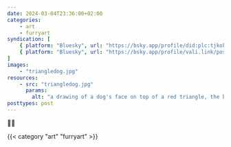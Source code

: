 ```yaml
---
date: 2024-03-04T23:36:00+02:00
categories:
    - art
    - furryart
syndication: [
    { platform: "Bluesky", url: "https://bsky.app/profile/did:plc:tjkokzqdnfzzlaxdjjzzzi5b/post/3kyxlnu46er2l", hidden: true },
    { platform: "Bluesky", url: "https://bsky.app/profile/vali.link/post/3kyxlnu46er2l" }
]
images:
    - "triangledog.jpg"
resources:
    - src: "triangledog.jpg"
      params:
        alt: "a drawing of a dog's face on top of a red triangle, the bottom of the triangle is smudged"
posttypes: post
---
```

🔺🐶

{{< category "art" "furryart" >}}
